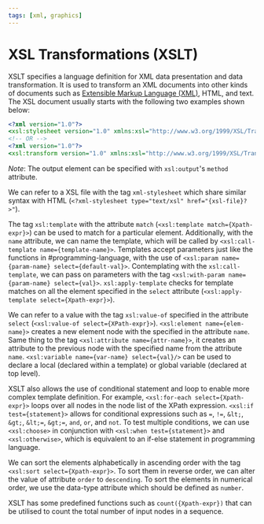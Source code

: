 ```yaml
---
tags: [xml, graphics]
---
```


# XSL Transformations (XSLT)

XSLT specifies a language definition for XML data presentation and data
transformation. It is used to transform an XML documents into other kinds of
documents such as [Extensible Markup Language (XML)](202305281742.md), HTML, and
text. The XSL document usually starts with the following two examples shown
below:

```xsl
<?xml version="1.0"?>
<xsl:stylesheet version="1.0" xmlns:xsl="http://www.w3.org/1999/XSL/Transform">
<!-- OR -->
<?xml version="1.0"?>
<xsl:transform version="1.0" xmlns:xsl="http://www.w3.org/1999/XSL/Transform">
```

*Note*: The output element can be specified with `xsl:output`'s `method`
attribute.

We can refer to a XSL file with the tag `xml-stylesheet` which share similar
syntax with HTML (`<?xml-stylesheet type="text/xsl" href="{xsl-file}?>"`).

The tag `xsl:template` with the attribute `match` (`<xsl:template
match={Xpath-expr}>`) can be used to match for a particular element.
Additionally, with the `name` attribute, we can name the template, which will be
called by `<xsl:call-template name={template-name}>`. Templates accept
parameters just like the functions in #programming-language, with the use of
`<xsl:param name={param-name} select={default-val}>`. Contemplating with the
`xsl:call-template`, we can pass on parameters with the tag `<xsl:with-param
name={param-name} select={val}>`. `xsl:apply-template` checks for template
matches on all the element specified in the `select` attribute
(`<xsl:apply-template select={Xpath-expr}>`).

We can refer to a value with the tag `xsl:value-of` specified in the attribute
`select` (`<xsl:value-of select={XPath-expr}>`). `<xsl:element
name={elem-name}>` creates a new element node with the specified in the
attribute `name`. Same thing to the tag `<xsl:attribute name={attr-name}>`, it
creates an attribute to the previous node with the specified name from the
attribute `name`. `<xsl:variable name={var-name} select={val}/>` can be used to
declare a local (declared within a template) or global variable (declared at top
level).

XSLT also allows the use of conditional statement and loop to enable more
complex template definition. For example, `<xsl:for-each select={Xpath-expr}>`
loops over all nodes in the node list of the XPath expression. `<xsl:if
test={statement}>` allows for conditional expressions such as `=`, `!=`, `&lt;`,
`&gt;`, `&lt;=`, `&gt;=`, `and`, `or`, and `not`. To test multiple conditions,
we can use `<xsl:choose>` in conjunction with `<xsl:when test={statement}>` and
`<xsl:otherwise>`, which is equivalent to an if-else statement in programming
language.

We can sort the elements alphabetically in ascending order with the tag
`<xsl:sort select={Xpath-expr}>`. To sort them in reverse order, we can alter
the value of attribute `order` to `descending`. To sort the elements in
numerical order, we use the data-type attribute which should be defined as
`number`.

XSLT has some predefined functions such as `count({Xpath-expr})` that can be
utilised to count the total number of input nodes in a sequence.
